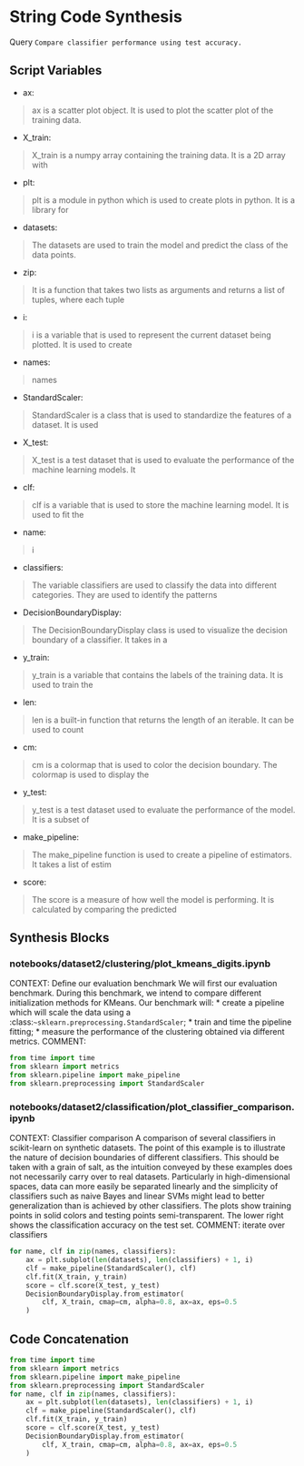 # String Code Synthesis
Query `Compare classifier performance using test accuracy.`
## Script Variables
- ax:<br>
>ax is a scatter plot object. It is used to plot the scatter plot of the training data.
- X_train:<br>
>X_train is a numpy array containing the training data. It is a 2D array with
- plt:<br>
>plt is a module in python which is used to create plots in python. It is a library for
- datasets:<br>
>The datasets are used to train the model and predict the class of the data points.
- zip:<br>
>It is a function that takes two lists as arguments and returns a list of tuples, where each tuple
- i:<br>
>i is a variable that is used to represent the current dataset being plotted. It is used to create
- names:<br>
>names
- StandardScaler:<br>
>StandardScaler is a class that is used to standardize the features of a dataset. It is used
- X_test:<br>
>X_test is a test dataset that is used to evaluate the performance of the machine learning models. It
- clf:<br>
>clf is a variable that is used to store the machine learning model. It is used to fit the
- name:<br>
>i
- classifiers:<br>
>The variable classifiers are used to classify the data into different categories. They are used to identify the patterns
- DecisionBoundaryDisplay:<br>
>The DecisionBoundaryDisplay class is used to visualize the decision boundary of a classifier. It takes in a
- y_train:<br>
>y_train is a variable that contains the labels of the training data. It is used to train the
- len:<br>
>len is a built-in function that returns the length of an iterable. It can be used to count
- cm:<br>
>cm is a colormap that is used to color the decision boundary. The colormap is used to display the
- y_test:<br>
>y_test is a test dataset used to evaluate the performance of the model. It is a subset of
- make_pipeline:<br>
>The make_pipeline function is used to create a pipeline of estimators. It takes a list of estim
- score:<br>
>The score is a measure of how well the model is performing. It is calculated by comparing the predicted
## Synthesis Blocks
### notebooks/dataset2/clustering/plot_kmeans_digits.ipynb
CONTEXT:  Define our evaluation benchmark  We will first our evaluation benchmark. During this benchmark, we intend to compare different
initialization methods for KMeans. Our benchmark will:  * create a pipeline which will scale the data using a
:class:`~sklearn.preprocessing.StandardScaler`; * train and time the pipeline fitting; * measure the performance of the clustering obtained via
different metrics.   COMMENT:
```python
from time import time
from sklearn import metrics
from sklearn.pipeline import make_pipeline
from sklearn.preprocessing import StandardScaler
```

### notebooks/dataset2/classification/plot_classifier_comparison.ipynb
CONTEXT:   Classifier comparison  A comparison of several classifiers in scikit-learn on synthetic datasets. The point of this example is to
illustrate the nature of decision boundaries of different classifiers. This should be taken with a grain of salt, as the intuition conveyed by these
examples does not necessarily carry over to real datasets.  Particularly in high-dimensional spaces, data can more easily be separated linearly and
the simplicity of classifiers such as naive Bayes and linear SVMs might lead to better generalization than is achieved by other classifiers.  The
plots show training points in solid colors and testing points semi-transparent. The lower right shows the classification accuracy on the test set.
COMMENT: iterate over classifiers
```python
for name, clf in zip(names, classifiers):
    ax = plt.subplot(len(datasets), len(classifiers) + 1, i)
    clf = make_pipeline(StandardScaler(), clf)
    clf.fit(X_train, y_train)
    score = clf.score(X_test, y_test)
    DecisionBoundaryDisplay.from_estimator(
        clf, X_train, cmap=cm, alpha=0.8, ax=ax, eps=0.5
    )
```

## Code Concatenation
```python
from time import time
from sklearn import metrics
from sklearn.pipeline import make_pipeline
from sklearn.preprocessing import StandardScaler
for name, clf in zip(names, classifiers):
    ax = plt.subplot(len(datasets), len(classifiers) + 1, i)
    clf = make_pipeline(StandardScaler(), clf)
    clf.fit(X_train, y_train)
    score = clf.score(X_test, y_test)
    DecisionBoundaryDisplay.from_estimator(
        clf, X_train, cmap=cm, alpha=0.8, ax=ax, eps=0.5
    )
```
